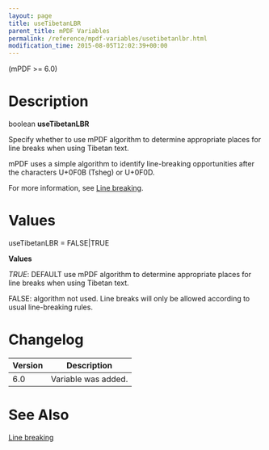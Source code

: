 ```yaml
---
layout: page
title: useTibetanLBR
parent_title: mPDF Variables
permalink: /reference/mpdf-variables/usetibetanlbr.html
modification_time: 2015-08-05T12:02:39+00:00
---
```


<p>(mPDF &gt;= 6.0)</p>

# Description

<p class="manual_block">boolean <b>useTibetanLBR</b></p>
<p>Specify whether to use mPDF algorithm to determine appropriate places for line breaks when using Tibetan text.</p>
<p>mPDF uses a simple algorithm to identify line-breaking opportunities after the characters U+0F0B (Tsheg) or U+0F0D.</p>
<p>For more information, see <a href="{{ "/what-else-can-i-do/line-breaking.html" | prepend: site.baseurl }}">Line breaking</a>.</p>

# Values

<p class="manual_param_dt"><span class="parameter">useTibetanLBR = <span class="smallblock">FALSE</span>|<span class="smallblock">TRUE</span></span></p>
<p class="manual_param_dd"><b>Values</b>

<i><span class="smallblock">TRUE</span></i>: <span class="smallblock">DEFAULT</span> use mPDF algorithm to determine appropriate places for line breaks when using Tibetan text.

<span class="smallblock">FALSE</span>: algorithm not used. Line breaks will only be allowed according to usual line-breaking rules.</p>

# Changelog

<table class="table"> <thead>
<tr> <th>Version</th><th>Description</th> </tr>
</thead> <tbody>
<tr>
<td>6.0</td>
<td>Variable was added.</td>
</tr>
</tbody> </table>

# See Also

<p><a href="{{ "/what-else-can-i-do/line-breaking.html" | prepend: site.baseurl }}">Line breaking</a></p>
